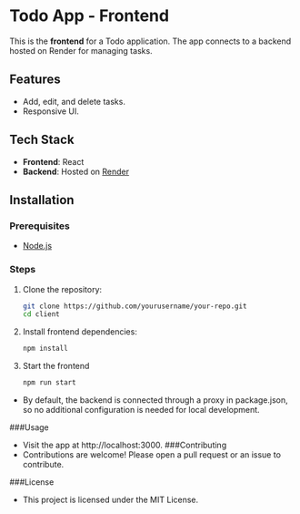 # Todo App - Frontend

This is the **frontend** for a Todo application. The app connects to a backend hosted on Render for managing tasks.

## Features

- Add, edit, and delete tasks.
- Responsive UI.

## Tech Stack

- **Frontend**: React 
- **Backend**: Hosted on [Render](https://render.com)

## Installation

### Prerequisites

- [Node.js](https://nodejs.org/)

### Steps

1. Clone the repository:

   ```bash
   git clone https://github.com/yourusername/your-repo.git
   cd client
2. Install frontend dependencies:
   ```bash
   npm install
3. Start the frontend
   ```bash
   npm run start
 - By default, the backend is connected through a proxy in package.json, so no additional configuration is needed for local development.

###Usage
   - Visit the app at http://localhost:3000.
###Contributing
   - Contributions are welcome! Please open a pull request or an issue to contribute.

###License
   - This project is licensed under the MIT License.
